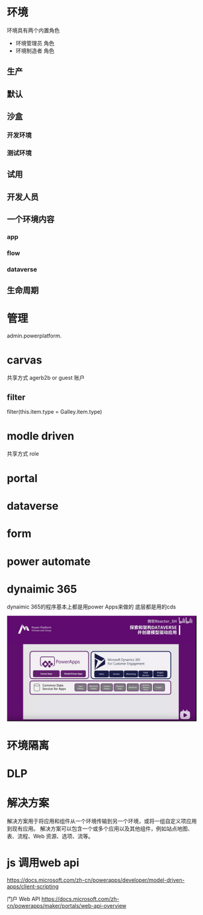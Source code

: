 # 环境
环境具有两个内置角色
- 环境管理员 角色
- 环境制造者 角色


## 生产

## 默认

## 沙盒

### 开发环境

### 测试环境

## 试用

## 开发人员

## 一个环境内容

### app

### flow

### dataverse

## 生命周期

# 管理

admin.powerplatform.

# carvas
共享方式
  agerb2b or guest 账户

## filter
filter(this.item.type = Galley.item.type)

# modle driven
共享方式
role

# portal


# dataverse

# form

# power automate

# dynaimic 365
dynaimic 365的程序基本上都是用power Apps来做的
底层都是用的cds

![](img\2021-09-01-20-08-23.png)

# 环境隔离

# DLP

# 解决方案
解决方案用于将应用和组件从一个环境传输到另一个环境，或将一组自定义项应用到现有应用。 解决方案可以包含一个或多个应用以及其他组件，例如站点地图、表、流程、Web 资源、选项、流等。

# js 调用web api
https://docs.microsoft.com/zh-cn/powerapps/developer/model-driven-apps/client-scripting

门户 Web API
https://docs.microsoft.com/zh-cn/powerapps/maker/portals/web-api-overview
